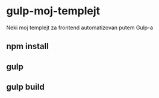 # gulp-moj-templejt
Neki moj templejt za frontend automatizovan putem Gulp-a

## npm install

## gulp

## gulp build
